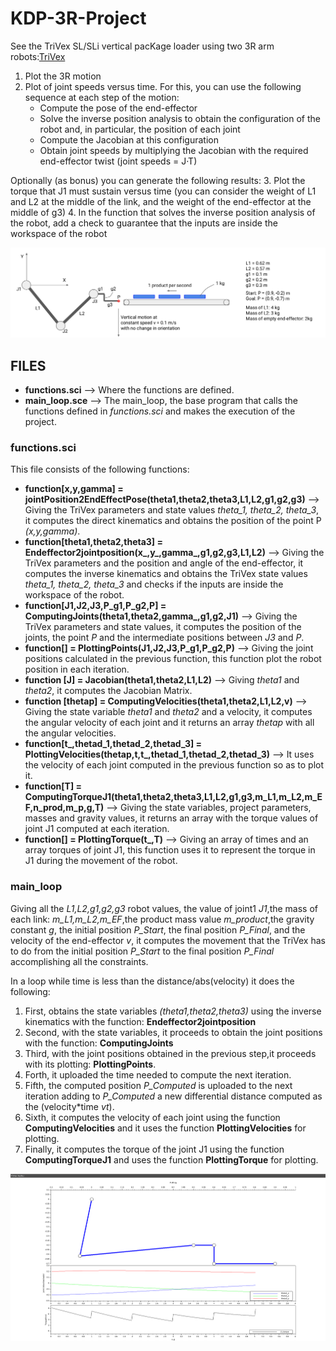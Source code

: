 # KDP-3R-Project

See the TriVex SL/SLi vertical pacKage loader using two 3R arm robots:[TriVex](https://youtu.be/58p0063SkLE)
1. Plot the 3R motion
2. Plot of joint speeds versus time. For this, you can use the following sequence at each step of the motion:
     - Compute the pose of the end-effector
     - Solve the inverse position analysis to obtain the configuration of the robot and, in particular, the position of each joint
     - Compute the Jacobian at this configuration
     - Obtain joint speeds by multiplying the Jacobian with the required end-effector twist (joint speeds = J·T)

Optionally (as bonus) you can generate the following results:
3. Plot the torque that J1 must sustain versus time (you can consider the weight of L1 and L2 at the middle of the link, and the weight of the end-effector at the middle of g3)
4. In the function that solves the inverse position analysis of the robot, add a check to guarantee that the inputs are inside the workspace of the robot

![picture](Img_1.png)

## FILES
- **functions.sci** --> Where the functions are defined.
- **main_loop.sce** --> The main_loop, the base program that calls the functions defined in *functions.sci* and makes the execution of the project.

### functions.sci
This file consists of the following functions:
- **function[x,y,gamma] = jointPosition2EndEffectPose(theta1,theta2,theta3,L1,L2,g1,g2,g3)** --> Giving the TriVex parameters and state values *theta_1, theta_2, theta_3*, it computes the direct kinematics and obtains the position of the point P *(x,y,gamma)*.
- **function[theta1,theta2,theta3] = Endeffector2jointposition(x_,y_,gamma_,g1,g2,g3,L1,L2)** --> Giving the TriVex parameters and the position and angle of the end-effector, it computes the inverse kinematics and obtains the TriVex state values *theta_1, theta_2, theta_3* and checks if the inputs are inside the workspace of the robot.
- **function[J1,J2,J3,P_g1,P_g2,P] = ComputingJoints(theta1,theta2,gamma_,g1,g2,J1)** --> Giving the TriVex parameters and state values, it computes the position of the joints, the point *P* and the intermediate positions between *J3* and *P*.
- **function[] = PlottingPoints(J1,J2,J3,P_g1,P_g2,P)** --> Giving the joint positions calculated in the previous function, this function plot the robot position in each iteration.
- **function [J] = Jacobian(theta1,theta2,L1,L2)** --> Giving *theta1* and *theta2*, it computes the Jacobian Matrix.
- **function [thetap] = ComputingVelocities(theta1,theta2,L1,L2,v)**  -->  Giving the state variable *theta1* and *theta2* and a velocity, it computes the angular velocity of each joint and it returns an array *thetap* with all the angular velocities.
- **function[t_,thetad_1,thetad_2,thetad_3] = PlottingVelocities(thetap,t,t_,thetad_1,thetad_2,thetad_3)** --> It uses the velocity of each joint computed in the previous function so as to plot it.
- **function[T] = ComputingTorqueJ1(theta1,theta2,theta3,L1,L2,g1,g3,m_L1,m_L2,m_EF,n_prod,m_p,g,T)** --> Giving the state variables, project parameters, masses and gravity values, it returns an array with the torque values of joint J1 computed at each iteration.
- **function[] = PlottingTorque(t_,T)** --> Giving an array of times and an array torques of joint J1, this function uses it to represent the torque in J1 during the movement of the robot.

### main_loop

Giving all the  *L1,L2,g1,g2,g3* robot values, the value of joint1 *J1*,the mass of each link: *m_L1,m_L2,m_EF*,the product mass value *m_product*,the gravity constant *g*, the initial position *P_Start*, the final position *P_Final*, and the velocity of the end-effector *v*, it computes the movement that the TriVex has to do from the initial position *P_Start* to the final position *P_Final* accomplishing all the constraints.

In a loop while time is less than the distance/abs(velocity) it does the following:
1. First, obtains the state variables *(theta1,theta2,theta3)* using the inverse kinematics with the function:  **Endeffector2jointposition**
2. Second, with the state variables, it proceeds to obtain the joint positions with the function: **ComputingJoints**
3. Third, with the joint positions obtained in the previous step,it proceeds with its plotting: **PlottingPoints**.
4. Forth, it uploaded the time needed to compute the next iteration.
5. Fifth, the computed position *P_Computed* is uploaded to the next iteration adding to *P_Computed* a new differential distance computed as the (velocity*time *vt*).
6. Sixth, it computes the velocity of each joint using the function **ComputingVelocities** and it uses the function **PlottingVelocities** for plotting.
7. Finally, it computes the torque of the joint J1 using the function **ComputingTorqueJ1** and uses the function **PlottingTorque** for plotting.


![picture](Img_2.png)
